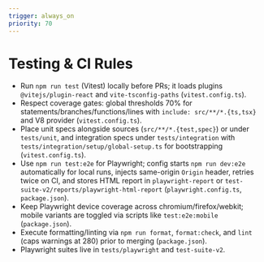 ```yaml
---
trigger: always_on
priority: 70
---
```


# Testing & CI Rules

- Run `npm run test` (Vitest) locally before PRs; it loads plugins `@vitejs/plugin-react` and `vite-tsconfig-paths` (`vitest.config.ts`).
- Respect coverage gates: global thresholds 70% for statements/branches/functions/lines with `include: src/**/*.{ts,tsx}` and V8 provider (`vitest.config.ts`).
- Place unit specs alongside sources (`src/**/*.{test,spec}`) or under `tests/unit`, and integration specs under `tests/integration` with `tests/integration/setup/global-setup.ts` for bootstrapping (`vitest.config.ts`).
- Use `npm run test:e2e` for Playwright; config starts `npm run dev:e2e` automatically for local runs, injects same-origin `Origin` header, retries twice on CI, and stores HTML report in `playwright-report` or `test-suite-v2/reports/playwright-html-report` (`playwright.config.ts`, `package.json`).
- Keep Playwright device coverage across chromium/firefox/webkit; mobile variants are toggled via scripts like `test:e2e:mobile` (`package.json`).
- Execute formatting/linting via `npm run format`, `format:check`, and `lint` (caps warnings at 280) prior to merging (`package.json`).
- Playwright suites live in `tests/playwright` and `test-suite-v2`.

